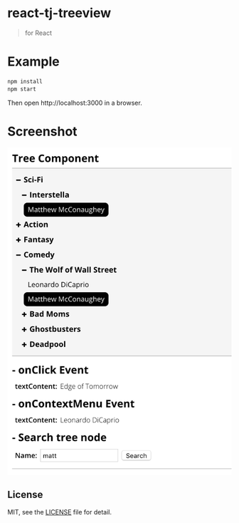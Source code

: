 # react-tj-treeview
> for React

# Example

```bash
npm install
npm start
```

Then open http://localhost:3000 in a browser.

# Screenshot

![Screenshot](screenshot.png)

## License

MIT, see the [LICENSE](https://github.com/jsveron23/react-tj-treeview/blob/master/LICENSE) file for detail.
